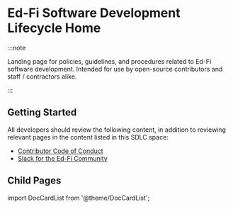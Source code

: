 # Ed-Fi Software Development Lifecycle Home

:::note

Landing page for policies, guidelines, and procedures related to Ed-Fi software
development. Intended for use by open-source contributors and staff /
contractors alike.

:::

## Getting Started

All developers should review the following content, in addition to reviewing
relevant pages in the content listed in this SDLC space:

- [Contributor Code of Conduct](../involved/code-of-conduct)
- [Slack for the Ed-Fi Community](../involved/slack)

## Child Pages

import DocCardList from '@theme/DocCardList';

<DocCardList />
